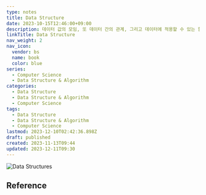 ```yaml
---
type: notes
title: Data Structure
date: 2023-10-15T12:46:00+09:00
description: 데이터 값의 모임, 또 데이터 간의 관계, 그리고 데이터에 적용할 수 있는 함수나 명령
linkTitle: Data Structure
nav_weight: 2
nav_icon:
  vendor: bs
  name: book
  color: blue
series:
  - Computer Science
  - Data Structure & Algorithm
categories:
  - Data Structure
  - Data Structure & Algorithm
  - Computer Science
tags:
  - Data Structure
  - Data Structure & Algorithm
  - Computer Science
lastmod: 2023-12-10T02:42:36.898Z
draft: published
created: 2023-11-13T09:44
updated: 2023-12-11T09:30
---
```


![Data Structures](/computer-science/data-structures.png#center "https://www.linkedin.com/pulse/data-structure-smriti-saini")

## Reference

